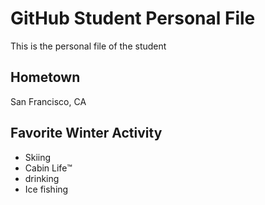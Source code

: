 # GitHub Student Personal File
This is the personal file of the student

## Hometown
San Francisco, CA

## Favorite Winter Activity
- Skiing
- Cabin Life:tm:
- drinking
- Ice fishing
